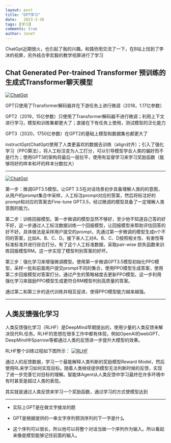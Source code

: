 ```yaml
---
layout: post
title: "GPT学习"
date:   2023-3-30
tags: [学习]
comments: true
author: JoneY
---
```


ChatGpt近期很火，也引起了我的兴趣。和聂欣雨交流了一下，在B站上找到了李沐的视屏，另外结合李宏毅的教学视屏进行了学习

<!-- more -->
## Chat Generated Per-trained Transformer 预训练的生成式Transformer聊天模型

[![ChatGpt](https://img-blog.csdnimg.cn/img_convert/26f55573ebf0d308871491d66d1fdca3.png)](https://img-blog.csdnimg.cn/img_convert/26f55573ebf0d308871491d66d1fdca3.png)

GPT只使用了Transformer解码器并在下游任务上进行微调（2018，1.17亿参数）

GPT2（2019，15亿参数）只使用了Transformer解码器不进行微调；利用上下文进行学习，模型和训练集都更大了；直接在下有任务上使用，测试模型的泛化能力

GPT3（2020，1750亿参数）在GPT2的基础上模型和数据集也都更大了

instructGpt(ChatGpt)使用了人类更喜欢的数据去训练（align对齐）；引入了强化学习（PPO算法），将人工标注变为人工打分，可以引导模型学会人类的偏好而不是行为；使用GPT3的架构将最后一层拉平，使用有监督学习来学习奖励函数（能够将好的样本和坏的样本分数拉大）

---

[![ChatGpt](https://img-blog.csdnimg.cn/a959430734024d20a916bd56913f3f80.png)](https://img-blog.csdnimg.cn/a959430734024d20a916bd56913f3f80.png)

第一步：微调GPT3.5模型。让GPT 3.5在对话场景初步具备理解人类的的意图，从用户的prompt集合中采样，人工标注prompt对应的答案，然后将标注好的prompt和对应的答案去Fine-tune GPT3.5，经过微调的模型具备了一定理解人类意图的能力。

第二步：训练回报模型。第一步微调的模型显然不够好，至少他不知道自己答的好不好，这一步通过人工标注数据训练一个回报模型，让回报模型来帮助评估回答的好不好。具体做法是采样用户提交的prompt，先通过第一步微调的模型生成n个不同的答案，比如A、B、C、D。接下来人工对A、B、C、D按照相关性、有害性等标准标准并进行综合打分。有了这个人工标准数据，采取pair-wise 损失函数来训练回报模型RM。这一步实现了模型判别答案的好坏。

第三步：强化学习来增强微调模型。使用第一步微调GPT3.5模型初始化PPO模型，采样一批和前面用户提交prompt不同的集合，使用PPO模型生成答案，使用第二步回报模型对答案打分。通过产生的策略梯度去更新PPO模型。这一步利用强化学习来鼓励PPO模型生成更符合RM模型判别高质量的答案。

通过第二和第三步的迭代训练并相互促进，使得PPO模型能力越来越强。

---
## 人类反馈强化学习

人类反馈强化学习（RLHF）是DeepMind早期提出的，使用少量的人类反馈来解决现代RL任务。RLHF的思想在很多工作中都有体现，例如OpenAI的webGPT、DeepMind中Sparrow等都通过人类的反馈进一步提升大模型的效果。

RLHF整个训练过程如下图所示：
[![RLHF](https://img-blog.csdnimg.cn/img_convert/22c0063c1a0c05b19d9cb667b12052db.png)](https://img-blog.csdnimg.cn/img_convert/22c0063c1a0c05b19d9cb667b12052db.png)

通过人的反馈数据，学习一个最能解释人类判断的奖励模型Reward Model，然后使用RL来学习如何实现目标。随着人类继续提供模型无法判断时候的反馈，实现了进一步完善它对目标的理解。智能体Agent从人类反馈中学习最终在许多环境中有时甚至是超过人类的表现。

其实就是通过人类反馈来学习一个奖励函数，通过学习的方式使模型达到

---

+ 实际上GPT是在做文字接龙的题

+ GPT是根据提供的一串文字序列预测序列的下一字是什么

+ 这个序列可以很长，所以他可以将整个对话当做一个序列作为输入。所以看起来像是模型能够记住前面的输入。

